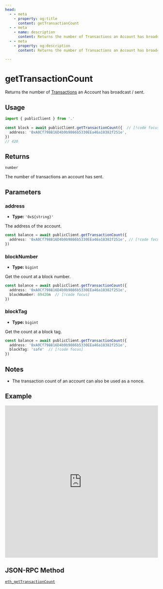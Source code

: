 ```yaml
---
head:
  - - meta
    - property: og:title
      content: getTransactionCount
  - - meta
    - name: description
      content: Returns the number of Transactions an Account has broadcast / sent.
  - - meta
    - property: og:description
      content: Returns the number of Transactions an Account has broadcast / sent.

---
```


# getTransactionCount

Returns the number of [Transactions](/docs/glossary/terms#transaction) an Account has broadcast / sent.

## Usage

```ts
import { publicClient } from '.'
 
const block = await publicClient.getTransactionCount({  // [!code focus:99]
  address: '0xA0Cf798816D4b9b9866b5330EEa46a18382f251e',
})
// 420
```

## Returns

`number`

The number of transactions an account has sent. 

## Parameters

### address

- **Type:** `'0x${string}'`

The address of the account.

```ts
const balance = await publicClient.getTransactionCount({
  address: '0xA0Cf798816D4b9b9866b5330EEa46a18382f251e', // [!code focus]
})
```

### blockNumber

- **Type:** `bigint`

Get the count at a block number.

```ts
const balance = await publicClient.getTransactionCount({
  address: '0xA0Cf798816D4b9b9866b5330EEa46a18382f251e',
  blockNumber: 69420n  // [!code focus]
})
```

### blockTag

- **Type:** `bigint`

Get the count at a block tag.

```ts
const balance = await publicClient.getTransactionCount({
  address: '0xA0Cf798816D4b9b9866b5330EEa46a18382f251e',
  blockTag: 'safe'  // [!code focus]
})
```

## Notes

- The transaction count of an account can also be used as a nonce.

## Example

<iframe frameborder="0" width="100%" height="500px" src="https://replit.com/@jxom/getBlockNumber?embed=true"></iframe>

## JSON-RPC Method

[`eth_getTransactionCount`](https://ethereum.org/en/developers/docs/apis/json-rpc/#eth_gettransactioncount)
